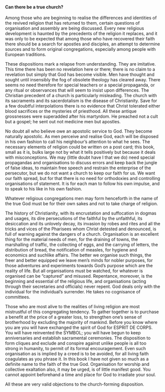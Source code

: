 #### Can there be a true church?

Among those who are beginning to realise the differences and identities
of the revived religion that has returned to them, certain questions of
organisation and assembly are being discussed. Every new religious
development is haunted by the precedents of the religion it replaces,
and it was only to be expected that among those who have recovered their
faith there should be a search for apostles and disciples, an attempt to
determine sources and to form original congregations, especially among
people with European traditions.

These dispositions mark a relapse from understanding. They are
imitative. This time there has been no revelation here or there; there
is no claim to a revelation but simply that God has become visible. Men
have thought and sought until insensibly the fog of obsolete theology
has cleared away. There seems no need therefore for special teachers or
a special propaganda, or any ritual or observances that will seem to
insist upon differences. The Christian precedent of a church is
particularly misleading. The church with its sacraments and its
sacerdotalism is the disease of Christianity. Save for a few doubtful
interpolations there is no evidence that Christ tolerated either blood
sacrifices or the mysteries of priesthood. All these antique grossnesses
were superadded after his martyrdom. He preached not a cult but a
gospel; he sent out not medicine men but apostles.

No doubt all who believe owe an apostolic service to God. They become
naturally apostolic. As men perceive and realise God, each will be
disposed in his own fashion to call his neighbour’s attention to what he
sees. The necessary elements of religion could be written on a post
card; this book, small as it is, bulks large not by what it tells
positively but because it deals with misconceptions. We may (little
doubt have I that we do) need special propagandas and organisations to
discuss errors and keep back the jungle of false ideas, to maintain free
speech and restrain the enterprise of the persecutor, but we do not want
a church to keep our faith for us. We want our faith spread, but for
that there is no need for orthodoxies and controlling organisations of
statement. It is for each man to follow his own impulse, and to speak to
his like in his own fashion.

Whatever religious congregations men may form henceforth in the name of
the true God must be for their own sakes and not to take charge of
religion.

The history of Christianity, with its encrustation and suffocation in
dogmas and usages, its dire persecutions of the faithful by the
unfaithful, its desiccation and its unlovely decay, its invasion by
robes and rites and all the tricks and vices of the Pharisees whom
Christ detested and denounced, is full of warning against the dangers of
a church. Organisation is an excellent thing for the material needs of
men, for the draining of towns, the marshalling of traffic, the
collecting of eggs, and the carrying of letters, the distribution of
bread, the notification of measles, for hygiene and economics and
suchlike affairs. The better we organise such things, the freer and
better equipped we leave men’s minds for nobler purposes, for those
adventures and experiments towards God’s purpose which are the reality
of life. But all organisations must be watched, for whatever is
organised can be “captured” and misused. Repentance, moreover, is the
beginning and essential of the religious life, and organisations (acting
through their secretaries and officials) never repent. God deals only
with the individual for the individual’s surrender. He takes no
cognisance of committees.

Those who are most alive to the realities of living religion are most
mistrustful of this congregating tendency. To gather together is to
purchase a benefit at the price of a greater loss, to strengthen one’s
sense of brotherhood by excluding the majority of mankind. Before you
know where you are you will have exchanged the spirit of God for ESPRIT
DE CORPS. You will have reinvented the SYMBOL; you will have begun to
keep anniversaries and establish sacramental ceremonies. The disposition
to form cliques and exclude and conspire against unlike people is all
too strong in humanity, to permit of its formal encouragement. Even such
organisation as is implied by a creed is to be avoided, for all living
faith coagulates as you phrase it. In this book I have not given so much
as a definite name to the faith of the true God. Organisation for
worship and collective exaltation also, it may be urged, is of little
manifest good. You cannot appoint beforehand a time and place for God to
irradiate your soul.

All these are very valid objections to the church-forming disposition.

